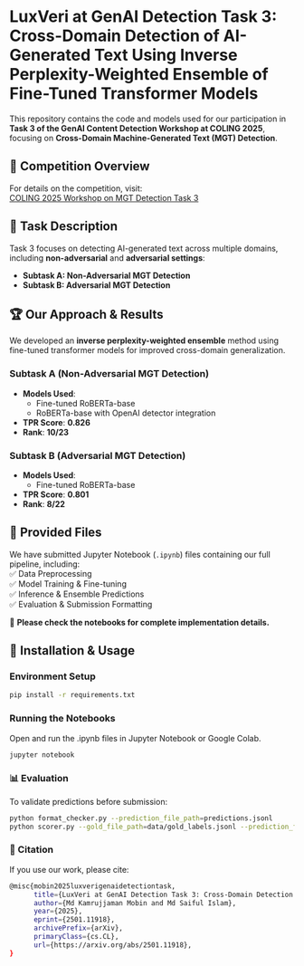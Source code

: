 # LuxVeri at GenAI Detection Task 3: Cross-Domain Detection of AI-Generated Text Using Inverse Perplexity-Weighted Ensemble of Fine-Tuned Transformer Models

This repository contains the code and models used for our participation in **Task 3 of the GenAI Content Detection Workshop at COLING 2025**, focusing on **Cross-Domain Machine-Generated Text (MGT) Detection**.  

## 📌 Competition Overview  

For details on the competition, visit:  
[COLING 2025 Workshop on MGT Detection Task 3](https://github.com/liamdugan/COLING-2025-Workshop-on-MGT-Detection-Task-3)  

## 📝 Task Description  

Task 3 focuses on detecting AI-generated text across multiple domains, including **non-adversarial** and **adversarial settings**:  

- **Subtask A: Non-Adversarial MGT Detection**  
- **Subtask B: Adversarial MGT Detection**  

## 🏆 Our Approach & Results  

We developed an **inverse perplexity-weighted ensemble** method using fine-tuned transformer models for improved cross-domain generalization.  

### **Subtask A (Non-Adversarial MGT Detection)**  
- **Models Used**:  
  - Fine-tuned RoBERTa-base  
  - RoBERTa-base with OpenAI detector integration  
- **TPR Score**: **0.826**  
- **Rank**: **10/23**  

### **Subtask B (Adversarial MGT Detection)**  
- **Models Used**:  
  - Fine-tuned RoBERTa-base  
- **TPR Score**: **0.801**  
- **Rank**: **8/22**  

## 📂 Provided Files  

We have submitted Jupyter Notebook (`.ipynb`) files containing our full pipeline, including:  
✅ Data Preprocessing  
✅ Model Training & Fine-tuning  
✅ Inference & Ensemble Predictions  
✅ Evaluation & Submission Formatting  

📌 **Please check the notebooks for complete implementation details.**  

## 🔧 Installation & Usage  

### Environment Setup  

```bash
pip install -r requirements.txt
```
### Running the Notebooks

Open and run the .ipynb files in Jupyter Notebook or Google Colab.


```bash
jupyter notebook
```

### 📊 Evaluation
To validate predictions before submission:

```bash
python format_checker.py --prediction_file_path=predictions.jsonl
python scorer.py --gold_file_path=data/gold_labels.jsonl --prediction_file_path=predictions.jsonl
```

### 📜 Citation
If you use our work, please cite:

```bash
@misc{mobin2025luxverigenaidetectiontask,
      title={LuxVeri at GenAI Detection Task 3: Cross-Domain Detection of AI-Generated Text Using Inverse Perplexity-Weighted Ensemble of Fine-Tuned Transformer Models}, 
      author={Md Kamrujjaman Mobin and Md Saiful Islam},
      year={2025},
      eprint={2501.11918},
      archivePrefix={arXiv},
      primaryClass={cs.CL},
      url={https://arxiv.org/abs/2501.11918}, 
}
```